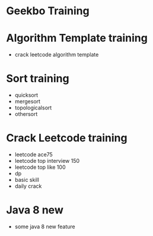 
# Geekbo Training

# Algorithm Template training

- crack leetcode algorithm template

# Sort training

- quicksort
- mergesort
- topologicalsort
- othersort

# Crack Leetcode training

- leetcode ace75
- leetcode top interview 150
- leetcode top like 100
- dp
- basic skill
- daily crack

# Java 8 new 
- some java 8 new feature



